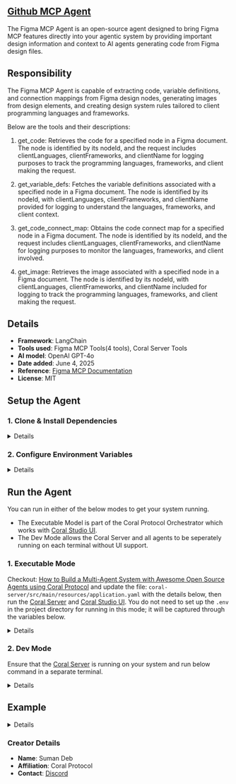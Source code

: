 ## [Github MCP Agent](https://github.com/Coral-Protocol/Coral-GithubMCP-Agent)

The Figma MCP Agent is an open-source agent designed to  bring Figma MCP features directly into your agentic system by providing important design information and context to AI agents generating code from Figma design files.

## Responsibility
The Figma MCP Agent is capable of extracting code, variable definitions, and connection mappings from Figma design nodes, generating images from design elements, and creating design system rules tailored to client programming languages and frameworks.

Below are the tools and their descriptions:

1. get_code: Retrieves the code for a specified node in a Figma document. The node is identified by its nodeId, and the request includes clientLanguages, clientFrameworks, and clientName for logging purposes to track the programming languages, frameworks, and client making the request.    

2. get_variable_defs: Fetches the variable definitions associated with a specified node in a Figma document. The node is identified by its nodeId, with clientLanguages, clientFrameworks, and clientName provided for logging to understand the languages, frameworks, and client context.  

3. get_code_connect_map: Obtains the code connect map for a specified node in a Figma document. The node is identified by its nodeId, and the request includes clientLanguages, clientFrameworks, and clientName for logging purposes to monitor the languages, frameworks, and client involved.  

4. get_image: Retrieves the image associated with a specified node in a Figma document. The node is identified by its nodeId, with clientLanguages, clientFrameworks, and clientName included for logging to track the programming languages, frameworks, and client making the request.


## Details
- **Framework**: LangChain
- **Tools used**: Figma MCP Tools(4 tools), Coral Server Tools
- **AI model**: OpenAI GPT-4o
- **Date added**: June 4, 2025
- **Reference**: [Figma MCP Documentation](https://help.figma.com/hc/en-us/articles/32132100833559-Guide-to-the-Dev-Mode-MCP-Server)
- **License**: MIT

## Setup the Agent

### 1. Clone & Install Dependencies

<details>

Ensure that the [Coral Server](https://github.com/Coral-Protocol/coral-server) is running on your system. If you are trying to run Open Deep Research agent and require an input, you can either create your agent which communicates on the coral server or run and register the [Interface Agent](https://github.com/Coral-Protocol/Coral-Interface-Agent) on the Coral Server  


```bash
# In a new terminal clone the repository:
git clone https://github.com/Coral-Protocol/Coral-FigmaMCP-Agent.git

# Navigate to the project directory:
cd Coral-FigmaMCP-Agent

# Download and run the UV installer, setting the installation directory to the current one
curl -LsSf https://astral.sh/uv/install.sh | env UV_INSTALL_DIR=$(pwd) sh

# Create a virtual environment named `.venv` using UV
uv venv .venv

# Activate the virtual environment
source .venv/bin/activate

# install uv
pip install uv

# Install dependencies from `pyproject.toml` using `uv`:
uv sync
```

</details>

### 2. Configure Environment Variables

<details>

Get the API Key:
[OpenAI](https://platform.openai.com/api-keys) || 

```bash
# Create .env file in project root
cp -r .env_sample .env
```

Check if the .env file has correct URL for Coral Server and adjust the parameters accordingly.

</details>

## Run the Agent

You can run in either of the below modes to get your system running.  

- The Executable Model is part of the Coral Protocol Orchestrator which works with [Coral Studio UI](https://github.com/Coral-Protocol/coral-studio).  
- The Dev Mode allows the Coral Server and all agents to be seperately running on each terminal without UI support.  

### 1. Executable Mode

Checkout: [How to Build a Multi-Agent System with Awesome Open Source Agents using Coral Protocol](https://github.com/Coral-Protocol/existing-agent-sessions-tutorial-private-temp) and update the file: `coral-server/src/main/resources/application.yaml` with the details below, then run the [Coral Server](https://github.com/Coral-Protocol/coral-server) and [Coral Studio UI](https://github.com/Coral-Protocol/coral-studio). You do not need to set up the `.env` in the project directory for running in this mode; it will be captured through the variables below.

<details>

For Linux or MAC:

```bash
# PROJECT_DIR="/PATH/TO/YOUR/PROJECT"

applications:
  - id: "app"
    name: "Default Application"
    description: "Default application for testing"
    privacyKeys:
      - "default-key"
      - "public"
      - "priv"

registry:
  figmamcp_agent:
    options:
       - name: "API_KEY"
        type: "string"
        description: "API key for the service"
    runtime:
      type: "executable"
      command: ["bash", "-c", "${PROJECT_DIR}/run_agent.sh main.py"]
      environment:
        - name: "API_KEY"
          from: "API_KEY"
        - name: "MODEL_NAME"
          value: "gpt-4.1-mini"
        - name: "MODEL_PROVIDER"
          value: "openai"
        - name: "MODEL_TOKEN"
          value: "16000"
        - name: "MODEL_TEMPERATURE"
          value: "0.0"

```
For Windows, create a powershell command (run_agent.ps1) and run:

```bash
command: ["powershell","-ExecutionPolicy", "Bypass", "-File", "${PROJECT_DIR}/run_agent.ps1","main.py"]
```

</details>

### 2. Dev Mode

Ensure that the [Coral Server](https://github.com/Coral-Protocol/coral-server) is running on your system and run below command in a separate terminal.

<details>

```bash
# Run the agent using `uv`:
uv run python main.py
```

You can view the agents running in Dev Mode using the [Coral Studio UI](https://github.com/Coral-Protocol/coral-studio) by running it separately in a new terminal.

</details>


## Example

<details>

```bash
# Input:

#Output:

```

</details>

### Creator Details
- **Name**: Suman Deb
- **Affiliation**: Coral Protocol
- **Contact**: [Discord](https://discord.com/invite/Xjm892dtt3)

